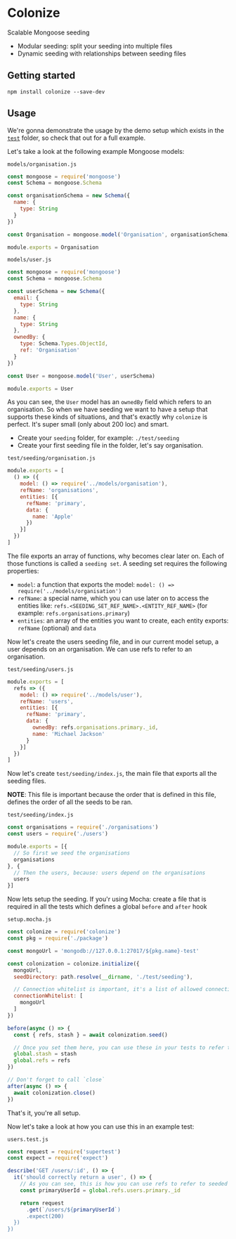 # Colonize

Scalable Mongoose seeding

* Modular seeding: split your seeding into multiple files
* Dynamic seeding with relationships between seeding files

## Getting started

```shell
npm install colonize --save-dev
```

## Usage

We're gonna demonstrate the usage by the demo setup which exists in the [`test`](https://github.com/mikevercoelen/colonize/tree/master/test) folder, so check that out for a full example.

Let's take a look at the following example Mongoose models:

`models/organisation.js`
```js
const mongoose = require('mongoose')
const Schema = mongoose.Schema

const organisationSchema = new Schema({
  name: {
    type: String
  }
})

const Organisation = mongoose.model('Organisation', organisationSchema)

module.exports = Organisation
```

`models/user.js`
```js
const mongoose = require('mongoose')
const Schema = mongoose.Schema

const userSchema = new Schema({
  email: {
    type: String
  },
  name: {
    type: String
  },
  ownedBy: {
    type: Schema.Types.ObjectId,
    ref: 'Organisation'
  }
})

const User = mongoose.model('User', userSchema)

module.exports = User
```

As you can see, the `User` model has an `ownedBy` field which refers to an organisation. So when we have seeding we want to have a setup that supports these kinds of situations, and that's exactly why `colonize` is perfect. It's super small (only about 200 loc) and smart.

* Create your `seeding` folder, for example: `./test/seeding`
* Create your first seeding file in the folder, let's say organisation.

`test/seeding/organisation.js`
```js
module.exports = [
  () => ({
    model: () => require('../models/organisation'),
    refName: 'organisations',
    entities: [{
      refName: 'primary',
      data: {
        name: 'Apple'
      })
    }]
  })
]
```

The file exports an array of functions, why becomes clear later on. Each of those functions is called a `seeding set`. A seeding set requires the following properties:

* `model`: a function that exports the model: `model: () => require('../models/organisation')`
* `refName`: a special name, which you can use later on to access the entities like: `refs.<SEEDING_SET_REF_NAME>.<ENTITY_REF_NAME>` (for example: `refs.organisations.primary`)
* `entities`: an array of the entities you want to create, each entity exports: `refName` (optional) and `data`

Now let's create the users seeding file, and in our current model setup, a user depends on an organisation. We can use refs to refer to an organisation.

`test/seeding/users.js`
```js
module.exports = [
  refs => ({
    model: () => require('../models/user'),
    refName: 'users',
    entities: [{
      refName: 'primary',
      data: {
        ownedBy: refs.organisations.primary._id,
        name: 'Michael Jackson'
      }
    }]
  })
]
```

Now let's create `test/seeding/index.js`, the main file that exports all the seeding files.

**NOTE**: This file is important because the order that is defined in this file, defines the order of all the seeds to be ran.

`test/seeding/index.js`
```js
const organisations = require('./organisations')
const users = require('./users')

module.exports = [{
  // So first we seed the organisations
  organisations
}, {
  // Then the users, because: users depend on the organisations
  users
}]
```

Now lets setup the seeding. If you'r using Mocha: create a file that is required in all the tests which defines a global `before` and `after` hook

`setup.mocha.js`
```js
const colonize = require('colonize')
const pkg = require('./package')

const mongoUrl = 'mongodb://127.0.0.1:27017/${pkg.name}-test'

const colonization = colonize.initialize({
  mongoUrl,
  seedDirectory: path.resolve(__dirname, './test/seeding'),

  // Connection whitelist is important, it's a list of allowed connections (this is to double check we're not seeding / dropping a live database)
  connectionWhitelist: [
    mongoUrl
  ]
})

before(async () => {
  const { refs, stash } = await colonization.seed()

  // Once you set them here, you can use these in your tests to refer to all the created data ;)
  global.stash = stash
  global.refs = refs
})

// Don't forget to call `close`
after(async () => {
  await colonization.close()
})
```

That's it, you're all setup.

Now let's take a look at how you can use this in an example test:

`users.test.js`
```js
const request = require('supertest')
const expect = require('expect')

describe('GET /users/:id', () => {
  it('should correctly return a user', () => {
    // As you can see, this is how you can use refs to refer to seeded entities
    const primaryUserId = global.refs.users.primary._id

    return request
      .get(`/users/${primaryUserId`)
      .expect(200)
  })
})
```
